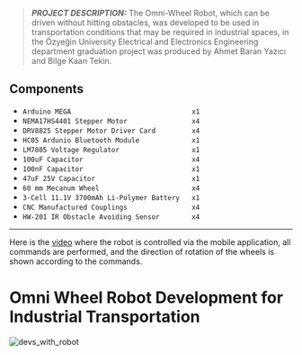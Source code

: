 > **_PROJECT DESCRIPTION:_** The Omni-Wheel Robot, which can be driven without hitting obstacles, was developed to be used in transportation conditions that may be required in industrial spaces, in the Özyeğin University Electrical and Electronics Engineering department graduation project was produced by Ahmet Baran Yazıcı and Bilge Kaan Tekin.

## Components

* `Arduino MEGA                              x1`
* `NEMA17HS4401 Stepper Motor                x4`
* `DRV8825 Stepper Motor Driver Card         x4`
* `HC05 Ardunio Bluetooth Module             x1`
* `LM7805 Voltage Regulator                  x1`
* `100uF Capacitor                           x4`
* `100nF Capacitor                           x1`
* `47uF 25V Capacitor                        x1`
* `60 mm Mecanum Wheel                       x4`
* `3-Cell 11.1V 3700mAh Li-Polymer Battery   x1`
* `CNC Manufactured Couplings                x4`
* `HW-201 IR Obstacle Avoiding Sensor        x4`

*******************

Here is the [video](https://youtu.be/IAhqdZXjo0E) where the robot is controlled via the mobile application, all commands are performed, and the direction of rotation of the wheels is shown according to the commands.

             
# Omni Wheel Robot Development for Industrial Transportation
![devs_with_robot](https://github.com/baranyazici/Omni-Wheel-Robot-Development-for-Industrial-Transportation/assets/47660382/9af8aa0b-3988-44e1-9842-0695f42501eb)
